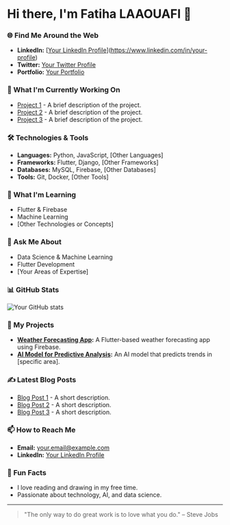 # Hi there, I'm Fatiha LAAOUAFI 👋

### 🌐 Find Me Around the Web
- **LinkedIn:** [[Your LinkedIn Profile](https://www.linkedin.com/in/fatiha-laaouafi-4227252ba/)](https://www.linkedin.com/in/your-profile)
- **Twitter:** [Your Twitter Profile](https://twitter.com/your-profile)
- **Portfolio:** [Your Portfolio](https://your-portfolio.com)

### 🔭 What I'm Currently Working On
- [Project 1](https://github.com/your-username/project1) - A brief description of the project.
- [Project 2](https://github.com/your-username/project2) - A brief description of the project.
- [Project 3](https://github.com/your-username/project3) - A brief description of the project.

### 🛠️ Technologies & Tools
- **Languages:** Python, JavaScript, [Other Languages]
- **Frameworks:** Flutter, Django, [Other Frameworks]
- **Databases:** MySQL, Firebase, [Other Databases]
- **Tools:** Git, Docker, [Other Tools]

### 🌱 What I'm Learning
- Flutter & Firebase
- Machine Learning
- [Other Technologies or Concepts]

### 💬 Ask Me About
- Data Science & Machine Learning
- Flutter Development
- [Your Areas of Expertise]

### 📊 GitHub Stats
![Your GitHub stats](https://github-readme-stats.vercel.app/api?username=your-username&show_icons=true&theme=radical)

### 🚀 My Projects
- **[Weather Forecasting App](https://github.com/your-username/weather-app):** A Flutter-based weather forecasting app using Firebase.
- **[AI Model for Predictive Analysis](https://github.com/your-username/ai-model):** An AI model that predicts trends in [specific area].

### ✍️ Latest Blog Posts
<!-- BLOG-POST-LIST:START -->
- [Blog Post 1](https://yourblog.com/post1) - A short description.
- [Blog Post 2](https://yourblog.com/post2) - A short description.
- [Blog Post 3](https://yourblog.com/post3) - A short description.
<!-- BLOG-POST-LIST:END -->

### 📫 How to Reach Me
- **Email:** [your.email@example.com](mailto:your.email@example.com)
- **LinkedIn:** [Your LinkedIn Profile](https://www.linkedin.com/in/your-profile)

### 🎯 Fun Facts
- I love reading and drawing in my free time.
- Passionate about technology, AI, and data science.

---

> "The only way to do great work is to love what you do." – Steve Jobs


